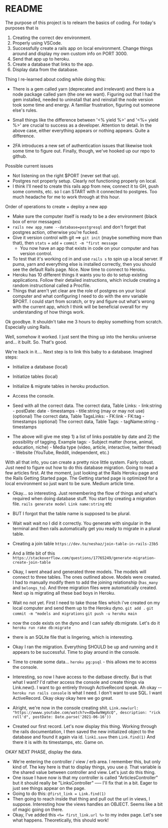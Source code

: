 # README

The purpose of this project is to relearn the basics of coding. For today's purposes that is 
1. Creating the correct dev environment. 
2. Properly using VSCode. 
3. Successfully create a rails app on local environment. Change things around and display my own custom info on PORT 3000. 
4. Send that app up to heroku. 
5. Create a database that links to the app. 
6. Display data from the database.

Thing I re-learned about coding while doing this:

* There is a gem called yarn (deprecated and irrelevant) and there is a node package called yarn (the one we want). Figuring out that I had the gem installed, needed to uninstall that and reinstall the node version took some time and energy. A familiar frustration, figuring out someone else's rules.

* Small things like the difference between '<% yield %>' and '<%= yield %>' are crucial to success as a developer. Attention to detail. In the above case, either everything appears or nothing appears. Quite a difference.

* 2FA introduces a new set of authentication issues that likewise took some time to figure out. Finally, though, we've hooked up our repo to github.


Possible current issues
- Not listening on the right $PORT (never set that up).
- Postgres not properly setup. Clearly not functioning properly on local.
- I think I'll need to create this rails app from new, connect it to GH, push some commits, etc. so I can START with it connected to postgres. Too much headache for me to work through at this hour. 

Order of operations to create + deploy a new app
- Make sure the computer itself is ready to be a dev environment (black box of error messages)
- `rails new app_name --database=postgresql` and don't forget that postgres action, otherwise you're fucked. 
- Give it version control with git ==> `git init` (maybe something more than that), then `stats` + `add` + `commit -m "first message`
    - You now have an app that exists in code on your computer and has version control. 
- To test that it's working cd in and use `rails s` to spin up a local server. If puma, yarn and everything else is installed correctly, then you should see the default Rails page. Nice. Now time to connect to Heroku.
- Heroku has 10 different things it wants you to do to setup existing applications. Follow their detailed instructions, which include creating a random instructional called a Procfile. 
- Things that aren't yet clear are the role of postgres on your local computer and what configuring I need to do with the env variable $PORT. I could start from scratch, or try and figure out what's wrong with the current app, which I think will be beneficial overall for my understanding of how things work.

Ok goodbye. It shouldn't take me 3 hours to deploy something from scratch. Especially using Rails.

Well, somehow it worked. I just sent the thing up into the heroku universe and... it built. So. That's good. 

We're back in it.... Next step is to link this baby to a database. Imagined steps: 
 
- Initialize a database (local) 
- Initiatize tables (local)
- Initialize & migrate tables in heroku production. 
- Access the console. 
- Seed with all the correct data. 
    The correct data, Table Links:
        - link:string 
        - postDate: date
        - timestamps
        - title:string (may or may not use)
    (optional) The correct data, Table TagsLinks:
        - FK:link
        - FK:tag
        - timestamps
    (optional) The correct data, Table Tags: 
        - tagName:string
        - timestamps

- The above will give me step 1) a list of links postable by date and 2) the possibility of tagging.
    Example tags: 
        - Subject matter (horse, animal, education, niche)
        - Media type (video, article, interactive, twitter thread)
        - Website (YouTube, Reddit, independent, etc.)


With all that info, you can create a pretty nice little system. Fairly robust. Just need to figure out how to do this database migration. Going to read a few articles first. At the moment, just looking at the Rails Heroku page and the Rails Getting Started page. The Getting started page is optimized for a local environment so just want to be sure. Medium article time.

- Okay... so interesting. Just remembering the flow of things and what's required when doing database stuff. You start by creating a migration file. `rails generate model Link name:string` etc
- BUT I forgot that the table name is supposed to be plural.
- Wait wait wait no I did it correctly. You generate with singular in the terminal and then rails automatically get you ready to migrate in a plural table.
- Creating a join table `https://dev.to/neshaz/join-table-in-rails-23b5`
- And a little bit of this `https://stackoverflow.com/questions/17765249/generate-migration-create-join-table`


- Okay, I went ahead and generated three models. The models will connect to three tables. The ones outlined above. Models were created. I had to manually modify them to add the joining relationship (`has_many` and `belongs_to`). And three migration files were automatically created. Next up is migrating all these bad boys in Heroku.
- Wait no not yet. First I need to take those files which i've created on my local computer and send them up to the Heroku dyno. `git add .` `git commit -m "models and migrations` `git push -u heroku main`
- now the code exists on the dyno and I can safely db:migrate. Let's do it `heroku run rake db:migrate`
- there is an SQLite file that is lingering, which is interesting.
- Okay I ran the migration. Everything SHOULD be up and running and it appears to be successful. Time to play around in the console.
- Time to create some data... `heroku pg:psql` - this allows me to access the console.
- Interesting, so now I have access to the datbase directly. But is that what I want? I'd rather access the console and create things via Link.new(). I want to go entirely through ActiveRecord speak. Ah okay -- `heroku run rails console` is what I need. I don't want to use SQL. I want ActiveRecord. Okay okay okay here we go great. 

- Alright, we're now in the console creating shit. ```Link.new(url: "https://wwww.youtube.com/watch?v=dQw4w9WgXcQ", description: "rick roll'd", postDate: Date.parse('2021-06-16'))```
- Created our first record. Let's now display this thing. Working through the rails documentation, I then saved the new initialized object to the database and found it again via id. `link1.save` then `Link.find(1)` And there it is with its timestamps, etc. Game on. 

OKAY NEXT PHASE, display the data.

- We're entering the controller / view / erb area. I remember this, but only kind of. The key here is that to display things, you use `@`. That variable is the shared value between controller and view. Let's just do this thing.
- One issue I have now is that my controller is called "ArticlesController" but it should really be "LinksController" ––– I'll fix that in a bit. Eager to just see things appear on the page.
- Going to do this: `@first_link = Link.find(1)`
- Then going to reach inside that thing and pull out the url in views, I suppose. Interesting how the views handles an OBJECT. Seems like a bit of magic going on there.
- Okay, I've added this `<%= first_link.url %>` to my index page. Let's see what happens. Theoretically, this should work! 
